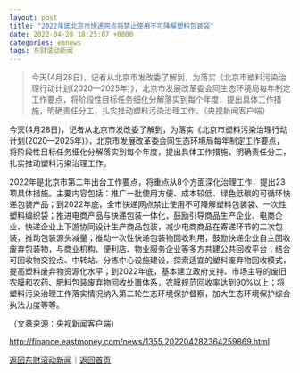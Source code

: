 ```yaml
---
layout: post
title: "2022年底北京市快递网点将禁止使用不可降解塑料包装袋"
date: 2022-04-28 18:25:07 +0800
categories: emnews
tags: 东财滚动新闻
---
```

> 今天(4月28日)，记者从北京市发改委了解到，为落实《北京市塑料污染治理行动计划(2020—2025年)》，北京市发展改革委会同生态环境局每年制定工作要点，将阶段性目标任务细化分解落实到每个年度，提出具体工作措施，明确责任分工，扎实推动塑料污染治理工作。（央视新闻客户端）

<p>今天(4月28日)，记者从北京市发改委了解到，为落实《北京市塑料污染治理行动计划(2020—2025年)》，北京市发展改革委会同生态环境局每年制定工作要点，将阶段性目标任务细化分解落实到每个年度，提出具体工作措施，明确责任分工，扎实推动塑料污染治理工作。</p>
 <p>2022年是北京市第二年出台工作要点，将重点从8个方面深化治理工作，提出23项具体措施。主要内容包括：推广一批使用方便、成本较低、绿色低碳的可循环快递包装产品；到2022年底，全市快递网点禁止使用不可降解塑料包装袋、一次性塑料编织袋；推进电商产品与快递包装一体化，鼓励引导商品生产企业、电商企业、快递企业上下游协同设计生产商品包装，减少电商商品在寄递环节的二次包装，推动包装源头减量；推动一次性快递包装物回收利用，鼓励快递企业自主回收废弃包装物，与商业机构、便利店、物业服务企业等多方共建公共回收平台；结合可回收物交投点、中转站、分拣中心设施建设，探索适宜的塑料废弃物回收模式，提高塑料废弃物资源化水平；到2022年底，基本建立政府支持、市场主导的废旧农膜和农药、肥料包装废弃物回收处置体系，农膜规范回收率达到90%以上；将塑料污染治理工作落实情况纳入第二轮生态环境保护督察，加大生态环境保护综合执法力度等等。</p><p class="em_media">（文章来源：央视新闻客户端）</p>

<http://finance.eastmoney.com/news/1355,202204282364259869.html>

[返回东财滚动新闻](//finews.withounder.com/emnews/)｜[返回首页](//finews.withounder.com/)
